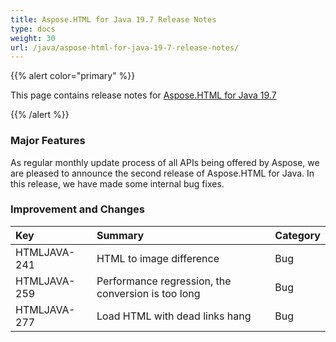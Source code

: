 ```yaml
---
title: Aspose.HTML for Java 19.7 Release Notes
type: docs
weight: 30
url: /java/aspose-html-for-java-19-7-release-notes/
---
```


{{% alert color="primary" %}} 

This page contains release notes for [Aspose.HTML for Java 19.7](https://repository.aspose.com/webapp/#/artifacts/browse/tree/General/repo/com/aspose/aspose-html/19.7)

{{% /alert %}} 
### **Major Features**
As regular monthly update process of all APIs being offered by Aspose, we are pleased to announce the second release of Aspose.HTML for Java. In this release, we have made some internal bug fixes.
### **Improvement and Changes**

|**Key**|**Summary**|**Category**|
| :- | :- | :- |
|HTMLJAVA-241|HTML to image difference|Bug|
|HTMLJAVA-259|Performance regression, the conversion is too long|Bug|
|HTMLJAVA-277|Load HTML with dead links hang|Bug|

